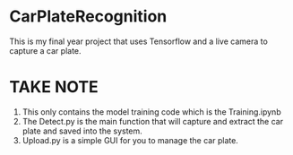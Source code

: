 # CarPlateRecognition
This is my final year project that uses Tensorflow and a live camera to capture a car plate.

# TAKE NOTE

1) This only contains the model training code which is the Training.ipynb
2) The Detect.py is the main function that will capture and extract the car plate and saved into the system.
3) Upload.py is a simple GUI for you to manage the car plate.
